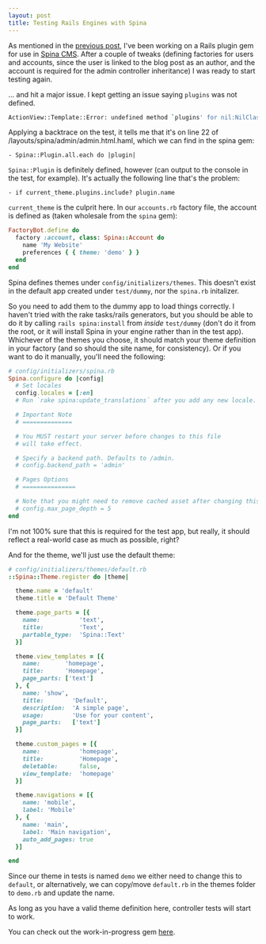 ```yaml
---
layout: post
title: Testing Rails Engines with Spina
---
```


As mentioned in the [previous post](/2018/03/29/factory-bot-in-rails-engines/), I've been working on a Rails plugin gem for use in [Spina CMS](http://spinacms.com). After a couple of tweaks (defining factories for users and accounts, since the user is linked to the blog post as an author, and the account is required for the admin controller inheritance) I was ready to start testing again.

... and hit a major issue. I kept getting an issue saying `plugins` was not defined.
```bash
ActionView::Template::Error: undefined method `plugins' for nil:NilClass
```

Applying a backtrace on the test, it tells me that it's on line 22 of /layouts/spina/admin/admin.html.haml, which we can find in the spina gem:
```haml
- Spina::Plugin.all.each do |plugin|
```

`Spina::Plugin` is definitely defined, however (can output to the console in the test, for example). It's actually the following line that's the problem:
```haml
- if current_theme.plugins.include? plugin.name
```

`current_theme` is the culprit here. In our `accounts.rb` factory file, the account is defined as (taken wholesale from the `spina` gem):
```ruby
FactoryBot.define do
  factory :account, class: Spina::Account do
    name 'My Website'
    preferences { { theme: 'demo' } }
  end
end
```
Spina defines themes under `config/initializers/themes`. This doesn't exist in the default app created under `test/dummy`, nor the `spina.rb` initalizer.

So you need to add them to the dummy app to load things correctly. I haven't tried with the rake tasks/rails generators, but you should be able to do it by calling `rails spina:install` from *inside* `test/dummy` (don't do it from the root, or it will install Spina in your engine rather than in the test app). Whichever of the themes you choose, it should match your theme definition in your factory (and so should the site name, for consistency). Or if you want to do it manually, you'll need the following:

```ruby
# config/initializers/spina.rb
Spina.configure do |config|
  # Set locales
  config.locales = [:en]
  # Run `rake spina:update_translations` after you add any new locale.

  # Important Note
  # ==============

  # You MUST restart your server before changes to this file
  # will take effect.

  # Specify a backend path. Defaults to /admin.
  # config.backend_path = 'admin'

  # Pages Options
  # ===============

  # Note that you might need to remove cached asset after changing this value
  # config.max_page_depth = 5
end
```
I'm not 100% sure that this is required for the test app, but really, it should reflect a real-world case as much as possible, right?

And for the theme, we'll just use the default theme:

```ruby
# config/initializers/themes/default.rb
::Spina::Theme.register do |theme|

  theme.name = 'default'
  theme.title = 'Default Theme'

  theme.page_parts = [{
    name:           'text',
    title:          'Text',
    partable_type:  'Spina::Text'
  }]

  theme.view_templates = [{
    name:       'homepage',
    title:      'Homepage',
    page_parts: ['text']
  }, {
    name: 'show',
    title:        'Default',
    description:  'A simple page',
    usage:        'Use for your content',
    page_parts:   ['text']
  }]

  theme.custom_pages = [{
    name:           'homepage',
    title:          'Homepage',
    deletable:      false,
    view_template:  'homepage'
  }]

  theme.navigations = [{
    name: 'mobile',
    label: 'Mobile'  
  }, {
    name: 'main',
    label: 'Main navigation',
    auto_add_pages: true
  }]

end
```
Since our theme in tests is named `demo` we either need to change this to `default`, or alternatively, we can copy/move `default.rb` in the themes folder to `demo.rb` and update the name.

As long as you have a valid theme definition here, controller tests will start to work.

You can check out the work-in-progress gem [here](https://github.com/mattr/spina_blog).
